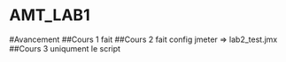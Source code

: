 AMT_LAB1
========

#Avancement
##Cours 1
fait
##Cours 2
fait
config jmeter => lab2_test.jmx
##Cours 3
uniqument le script
